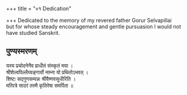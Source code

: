 +++
title = "०१ Dedication"

+++
Dedicated to the memory of my revered father
Gorur Selvapillai  
but for whose steady encouragement and gentle pursuasion I would not have studied Sanskrit.


## पुण्यस्मरणम्
यस्य प्रचोदनेनैव प्राधीतं संस्कृतं मया ।  
श्रीशेल्वपिल्लैय्यङ्गार्यो नाम्ना यो प्रथितोऽभवत् ।  
शिष्टः सद्गुणसम्पन्नः श्रीवैष्णवसुधीरिति ।  
मत्पित्रे सादरं तस्मै कृतिरेषा समर्पिता ॥